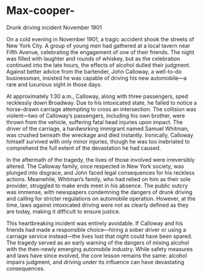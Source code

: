 # Max-cooper-
Drunk driving incident November 1901 

On a cold evening in November 1901, a tragic accident shook the streets of New York City. A group of young men had gathered at a local tavern near Fifth Avenue, celebrating the engagement of one of their friends. The night was filled with laughter and rounds of whiskey, but as the celebration continued into the late hours, the effects of alcohol dulled their judgment. Against better advice from the bartender, John Calloway, a well-to-do businessman, insisted he was capable of driving his new automobile—a rare and luxurious sight in those days.

At approximately 1:30 a.m., Calloway, along with three passengers, sped recklessly down Broadway. Due to his intoxicated state, he failed to notice a horse-drawn carriage attempting to cross an intersection. The collision was violent—two of Calloway’s passengers, including his own brother, were thrown from the vehicle, suffering fatal head injuries upon impact. The driver of the carriage, a hardworking immigrant named Samuel Whitman, was crushed beneath the wreckage and died instantly. Ironically, Calloway himself survived with only minor injuries, though he was too inebriated to comprehend the full extent of the devastation he had caused.

In the aftermath of the tragedy, the lives of those involved were irreversibly altered. The Calloway family, once respected in New York society, was plunged into disgrace, and John faced legal consequences for his reckless actions. Meanwhile, Whitman’s family, who had relied on him as their sole provider, struggled to make ends meet in his absence. The public outcry was immense, with newspapers condemning the dangers of drunk driving and calling for stricter regulations on automobile operation. However, at the time, laws against intoxicated driving were not as clearly defined as they are today, making it difficult to ensure justice.

This heartbreaking incident was entirely avoidable. If Calloway and his friends had made a responsible choice—hiring a sober driver or using a carriage service instead—the lives lost that night could have been spared. The tragedy served as an early warning of the dangers of mixing alcohol with the then-newly emerging automobile industry. While safety measures and laws have since evolved, the core lesson remains the same: alcohol impairs judgment, and driving under its influence can have devastating consequences.
